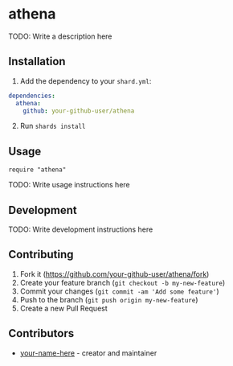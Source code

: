 # athena

TODO: Write a description here

## Installation

1. Add the dependency to your `shard.yml`:
```yaml
dependencies:
  athena:
    github: your-github-user/athena
```
2. Run `shards install`

## Usage

```crystal
require "athena"
```

TODO: Write usage instructions here

## Development

TODO: Write development instructions here

## Contributing

1. Fork it (<https://github.com/your-github-user/athena/fork>)
2. Create your feature branch (`git checkout -b my-new-feature`)
3. Commit your changes (`git commit -am 'Add some feature'`)
4. Push to the branch (`git push origin my-new-feature`)
5. Create a new Pull Request

## Contributors

- [your-name-here](https://github.com/your-github-user) - creator and maintainer
